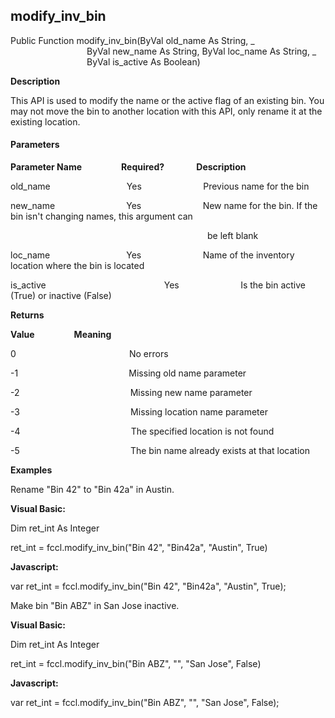 modify_inv_bin
----------------

Public Function modify_inv_bin(ByVal old_name As String, _
                               ByVal new_name As String, ByVal loc_name As String, _
                               ByVal is_active As Boolean)

**Description**

This API is used to modify the name or the active flag of an existing bin. You may not move the bin to another location with this API, only rename it at the existing location.

#### Parameters
**Parameter Name**                **Required?**             **Description**

old_name                               Yes                         Previous name for the bin

new_name                             Yes                         New name for the bin. If the bin isn't changing names, this argument can

                                                                                be left blank

loc_name                               Yes                         Name of the inventory location where the bin is located

is_active                                                Yes                         Is the bin active (True) or inactive (False)

**Returns**

**Value**                **Meaning**

0                                              No errors

-1                                             Missing old name parameter

-2                                             Missing new name parameter

-3                                             Missing location name parameter

-4                                             The specified location is not found

-5                                             The bin name already exists at that location

**Examples**

 Rename "Bin 42" to "Bin 42a" in Austin.

**Visual Basic:**

Dim ret_int As Integer

ret_int = fccl.modify_inv_bin("Bin 42", "Bin42a", "Austin", True)

**Javascript:**

var ret_int = fccl.modify_inv_bin("Bin 42", "Bin42a", "Austin", True);

 Make bin "Bin ABZ" in San Jose inactive.

**Visual Basic:**

Dim ret_int As Integer

ret_int = fccl.modify_inv_bin("Bin ABZ", "", "San Jose", False)

**Javascript:**

var ret_int = fccl.modify_inv_bin("Bin ABZ", "", "San Jose", False);